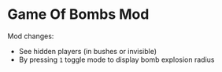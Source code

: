 # Game Of Bombs Mod
Mod changes:
- See hidden players (in bushes or invisible)
- By pressing `1` toggle mode to display bomb explosion radius
